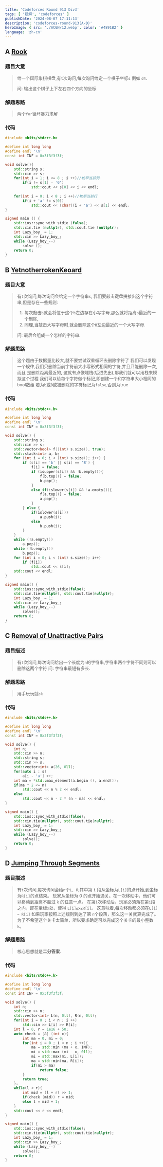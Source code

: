 ```yaml
---
title: 'Codeforces Round 913 Div3'
tags: [ '题解', 'codeforces' ]
publishDate: '2024-08-07 17:11:13'
description: 'codeforces-round-913(A-D)'
heroImage: { src: './ACGN/12.webp', color: '#4891B2' }
language: 'zh-cn'
---
```

## A [Rook](https://codeforces.com/contest/1907/problem/A)

### 题目大意

> 给一个国际象棋棋盘,有`t`次询问,每次询问给定一个棋子坐标`s` 例如 `d4`.
>
> 问: 输出这个棋子上下左右四个方向的坐标

### 解题思路

> 两个`for`循环暴力求解

### 代码

```cpp
#include <bits/stdc++.h>

#define int long long
#define endl '\n'
const int INF = 0x3f3f3f3f;

void solve(){
    std::string s;
    std::cin >> s;
    for(int i = 1; i <= 8 ; i ++)//枚举当前列
        if(i != s[1] - '0')
            std::cout << s[0] << i << endl;
  
    for(int i = 0; i < 8 ; i ++)//枚举当前行
        if(i + 'a' != s[0])
            std::cout << (char)(i + 'a') << s[1] << endl;
}

signed main () {
    std::ios::sync_with_stdio (false);
    std::cin.tie (nullptr), std::cout.tie (nullptr);
    int Lazy_boy_ = 1;
    std::cin >> Lazy_boy_;
    while (Lazy_boy_--)
        solve ();
    return 0;
}
```

## B [YetnotherrokenKeoard](https://codeforces.com/contest/1907/problem/B)

### 题目大意

> 有`t`次询问,每次询问会给定一个字符串`s`,
> 我们要敲击键盘拼接出这个字符串,但是存在一些规则:
>
> 1. 每次敲击`b`就会将位于这个`b`左边存在小写字母,那么就将距离`b`最近的一个删除,
> 2. 同理,当敲击大写字母时,就会删除这个`B`左边最近的一个大写字母.
>
> 问: 最后会组成一个怎样的字符串.

### 解题思路

> 这个题由于数据量比较大,就不要尝试双重循环去删除字符了
> 我们可以发现一个规律,我们只删除当前字符前大小写形式相同的字符,并且只能删除一次,而且
> 是删除距离最近的,
> 这就有点像堆栈(后进先出),那我们就可以用栈来模拟这个过程
> 我们可以给每个字符做个标记,即创建一个和字符串大小相同的bool数组
> 若为`b`或`B`或被删除的字符标记为`false`,否则为true

### 代码

```cpp
#include <bits/stdc++.h>

#define int long long
#define endl '\n'
const int INF = 0x3f3f3f3f;

void solve() {
    std::string s;
    std::cin >> s;
    std::vector<bool> f((int) s.size(), true);
    std::stack<int> a, b;
    for (int i = 0; i < (int) s.size(); i++) {
        if (s[i] == 'b' || s[i] == 'B') {
            f[i] = false;
            if (isupper(s[i]) && !b.empty()){
                f[b.top()] = false;
                b.pop();
            }
            else if(islower(s[i]) && !a.empty()){
                f[a.top()] = false;
                a.pop();
            }
        } else {
            if(islower(s[i]))
                a.push(i);
            else
                b.push(i);
        }
    }
    while (!a.empty())
        a.pop();
    while (!b.empty())
        b.pop();
    for (int i = 0; i < (int) s.size(); i++)
        if (f[i])
            std::cout << s[i];
    std::cout << endl;
}

signed main() {
    std::ios::sync_with_stdio(false);
    std::cin.tie(nullptr), std::cout.tie(nullptr);
    int Lazy_boy_ = 1;
    std::cin >> Lazy_boy_;
    while (Lazy_boy_--)
        solve();
    return 0;
}
```

## C [Removal of Unattractive Pairs](https://codeforces.com/contest/1907/problem/C)

### 题目描述

> 有`t`次询问,每次询问给出一个长度为`n`的字符串,字符串两个字符不同则可以删除这两个字符
> 问: 字符串最短有多长.

### 解题思路

> 用手玩玩就`ok`

### 代码

```cpp
#include <bits/stdc++.h>

#define int long long
#define endl '\n'
const int INF = 0x3f3f3f3f;

void solve() {
    int n;
    std::cin >> n;
    std::string s;
    std::cin >> s;
    std::vector<int> a(26, 0ll);
    for(auto i : s)
        a[i - 'a'] ++;
    int ma = *std::max_element(a.begin (), a.end());
    if(ma * 2 <= n)
        std::cout << n % 2 << endl;
    else 
        std::cout << n - 2 * (n - ma) << endl;
}

signed main() {
    std::ios::sync_with_stdio(false);
    std::cin.tie(nullptr), std::cout.tie(nullptr);
    int Lazy_boy_ = 1;
    std::cin >> Lazy_boy_;
    while (Lazy_boy_--)
        solve();
    return 0;
}
```

## D [Jumping Through Segments](https://codeforces.com/contest/1907/problem/C)

### 题目描述

> 有`t`次询问,每次询问会给`n`个`L, R`,其中第 `i` 段从坐标为`L[i]`的点开始,到坐标为`R[i]`的点结束。
> 玩家从坐标为 0 的点开始通关。在一次移动中，他们可以移动到距离不超过 k 的任意一点。
> 在第`i`次移动后，玩家必须落在第`i`段之内，即在坐标`x`处，使得 `L[i]≤x≤R[i]`。
> 这意味着,每次移动都必须在`L[i] ~ R[i]`
> 如果玩家按照上述规则到达了第 `n`个段落，那么这一关就算完成了。
> 为了不希望这个关卡太简单，所以要求确定可以完成这个关卡的最小整数`k`。

### 解题思路
> 核心思想就是**二分答案**.
### 代码

```cpp
#include <bits/stdc++.h>

#define int long long
#define endl '\n'
const int INF = 0x3f3f3f3f;

void solve() {
    int n;
    std::cin >> n;
    std::vector<int> L(n, 0ll), R(n, 0ll);
    for(int i = 0 ; i < n ; i ++)
        std::cin >> L[i] >> R[i];
    int l = 0, r = 1e16 + 50;
    auto check = [&] (int x){
        int ma = 0, mi = 0;
        for(int i = 0 ; i < n ; i ++){
            ma = std::min (ma + x, INF);
            mi = std::max (mi - x, 0ll);
            mi = std::max(mi, L[i]);
            ma = std::min(ma, R[i]);
            if(mi > ma)
                return false;
        }
        return true;
    };
    while(l < r){
        int mid = (l + r) >> 1;
        if(check (mid)) r = mid;
        else l = mid + 1;
    }
    std::cout << r << endl;
}

signed main() {
    std::ios::sync_with_stdio(false);
    std::cin.tie(nullptr), std::cout.tie(nullptr);
    int Lazy_boy_ = 1;
    std::cin >> Lazy_boy_;
    while (Lazy_boy_--)
        solve();
    return 0;
}
```
